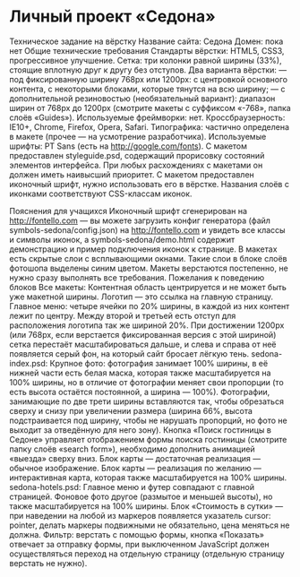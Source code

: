# Личный проект «Седона»
Техническое задание на вёрстку
Название сайта: Седона
Домен: пока нет
Общие технические требования
Стандарты вёрстки: HTML5, CSS3, прогрессивное улучшение.
Сетка: три колонки равной ширины (33%), стоящие вплотную друг к другу без отступов.
Два варианта вёрстки: — под фиксированную ширину 768px или 1200px: с центровкой основного контента, с некоторыми блоками, которые тянутся на всю ширину; — с дополнительной резиновостью (необязательный вариант): диапазон ширин от 768px до 1200px (смотрите макеты с суффиксом «-768», папка слоёв «Guides»).
Используемые фреймворки: нет.
Кроссбраузерность: IE10+, Chrome, Firefox, Opera, Safari.
Типографика: частично определена в макете (прочее — на усмотрение разработчика).
Используемые шрифты: PT Sans (есть на http://google.com/fonts).
С макетом предоставлен styleguide.psd, содержащий прорисовку состояний элементов интерфейса. При любых расхождениях с макетами он должен иметь наивысший приоритет.
С макетом предоставлен иконочный шрифт, нужно использовать его в вёрстке. Названия слоёв с иконками соответствуют CSS-классам иконок.

Пояснения для учащихся
Иконочный шрифт сгенерирован на http://fontello.com — вы можете загрузить конфиг генератора (файл symbols-sedona/config.json) на http://fontello.com и увидеть все классы и символы иконок, а symbols-sedona/demo.html содержит демонстрацию и пример подключения иконок к странице.
В макетах есть скрытые слои с всплывающими окнами. Такие слои в блоке слоёв фотошопа выделены синим цветом.
Макеты верстаются постепенно, не нужно сразу выполнять все требования.
Пожелания к поведению блоков
Все макеты:
Контентная область центрируется и не может быть уже макетной ширины.
Логотип — это ссылка на главную страницу.
Главное меню: четыре ячейки по 20% ширины, в каждой из них контент лежит по центру. Между второй и третьей есть отступ для расположения логотипа так же шириной 20%.
При достижении 1200px (или 768px, если верстается фиксированная версия с этой шириной) сетка перестаёт масштабироваться дальше, и слева и справа от неё появляется серый фон, на который сайт бросает лёгкую тень.
sedona-index.psd:
Крупное фото: фотография занимает 100% ширины, в её нижней части есть белая маска, которая также масштабируется на 100% ширины, но в отличие от фотографии меняет свои пропорции (то есть высота остаётся постоянной, а ширина — 100%).
Фотографии, занимающие по две трети ширины вставляются так, чтобы обрезаться сверху и снизу при увеличении размера (ширина 66%, высота подстраивается под ширину, чтобы не нарушать пропорций, но фото не выходит за отведённую для него зону).
Кнопка «Поиск гостиницы в Седоне» управляет отображением формы поиска гостиницы (смотрите папку слоёв «search form»), необходимо дополнить анимацией «выезда» сверху вниз.
Блок карты — достаточная реализация — обычное изображение.
Блок карты — реализация по желанию — интерактивная карта, которая также масштабируется на 100% ширины.
sedona-hotels.psd:
Главное меню и футер совпадают с главной страницей.
Фоновое фото другое (размытое и меньшей высоты), но также масштабируется на 100% ширины.
Блок «Стоимость в сутки» — при наведении на любой из маркеров появляется указатель cursor: pointer, делать маркеры подвижными не обязательно, цена меняться не должна.
Фильтр: верстать с помощью формы, кнопка «Показать» отвечает за отправку формы, при выключенном JavaScript должен осуществляться переход на отдельную страницу (отдельную страницу верстать не нужно).
